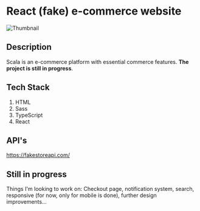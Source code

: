 
# React (fake) e-commerce website 
![Thumbnail](thumbnail.png)

## Description
Scala is an e-commerce platform with essential commerce features. **The project is still in progress**.

## Tech Stack
1. HTML
2. Sass
3. TypeScript
4. React

## API's
https://fakestoreapi.com/

## Still in progress
Things I'm looking to work on: Checkout page, notification system, search, responsive (for now, only for mobile is done), further design improvements...
